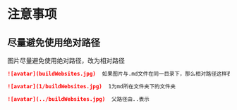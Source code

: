 # 注意事项

## 尽量避免使用绝对路径

图片尽量避免使用绝对路径，改为相对路径

```markdown
![avatar](buildWebsites.jpg)  如果图片与.md文件在同一目录下，那么相对路径这样表示

![avatar](1/buildWebsites.jpg)  1为md所在文件夹下的文件夹

![avatar](../buildWebsites.jpg)  父路径由..表示
```

